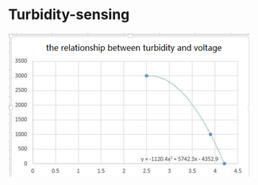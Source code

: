 # Turbidity-sensing
![IMAGE 1](https://raw.githubusercontent.com/DFRobot/DFRobotMediaWikiImage/master/Image/_relationship_diagram.jpg)
